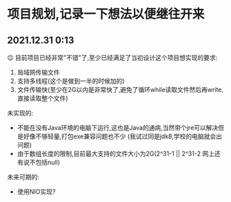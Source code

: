# 项目规划,记录一下想法以便继往开来 #

## 2021.12.31 0:13 ##   
:wink:
目前项目已经非常"不错"了,至少已经满足了当初设计这个项目想实现的要求:
1. 局域网传输文件
2. 支持多线程(这个是做到一半的时候加的)
3. 文件传输快(至少在2G以内是非常快了,避免了循环while读取文件然后再write,直接读取整个文件)
    
未实现的:
- 不能在没有Java环境的电脑下运行,这也是Java的通病,当然带个jre可以解决但是好像不够轻量,打包exe兼容问题也不少
(我试过同是jdk8,学校的电脑就会出问题)
- 由于数组长度的限制,目前最大支持的文件大小为2G(2^31-1 || 2^31-2 网上还有说不包括null)

未来可期的:
- 使用NIO实现?